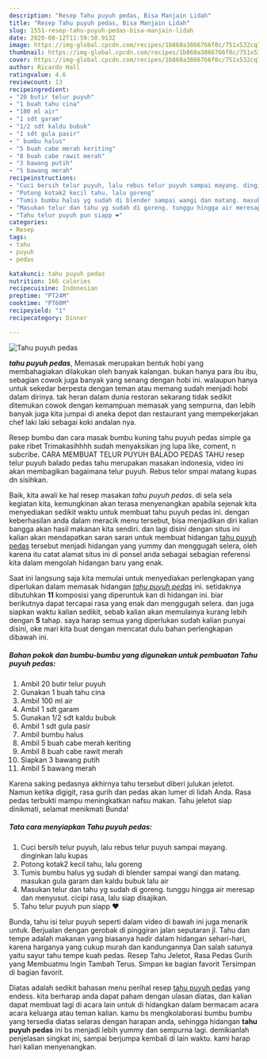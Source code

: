 ```yaml
---
description: "Resep Tahu puyuh pedas, Bisa Manjain Lidah"
title: "Resep Tahu puyuh pedas, Bisa Manjain Lidah"
slug: 1551-resep-tahu-puyuh-pedas-bisa-manjain-lidah
date: 2020-08-12T11:59:50.913Z
image: https://img-global.cpcdn.com/recipes/1b860a3866766f0c/751x532cq70/tahu-puyuh-pedas-foto-resep-utama.jpg
thumbnail: https://img-global.cpcdn.com/recipes/1b860a3866766f0c/751x532cq70/tahu-puyuh-pedas-foto-resep-utama.jpg
cover: https://img-global.cpcdn.com/recipes/1b860a3866766f0c/751x532cq70/tahu-puyuh-pedas-foto-resep-utama.jpg
author: Ricardo Hall
ratingvalue: 4.6
reviewcount: 13
recipeingredient:
- "20 butir telur puyuh"
- "1 buah tahu cina"
- "100 ml air"
- "1 sdt garam"
- "1/2 sdt kaldu bubuk"
- "1 sdt gula pasir"
- " bumbu halus"
- "5 buah cabe merah keriting"
- "8 buah cabe rawit merah"
- "3 bawang putih"
- "5 bawang merah"
recipeinstructions:
- "Cuci bersih telur puyuh, lalu rebus telur puyuh sampai mayang. dinginkan lalu kupas"
- "Potong kotak2 kecil tahu, lalu goreng"
- "Tumis bumbu halus yg sudah di blender sampai wangi dan matang. masukan gula garam dan kaldu bubuk lalu air"
- "Masukan telur dan tahu yg sudah di goreng. tunggu hingga air meresap dan menyusut. cicipi rasa, lalu siap disajikan."
- "Tahu telur puyuh pun siapp ❤"
categories:
- Resep
tags:
- tahu
- puyuh
- pedas

katakunci: tahu puyuh pedas 
nutrition: 166 calories
recipecuisine: Indonesian
preptime: "PT24M"
cooktime: "PT60M"
recipeyield: "1"
recipecategory: Dinner

---
```



![Tahu puyuh pedas](https://img-global.cpcdn.com/recipes/1b860a3866766f0c/751x532cq70/tahu-puyuh-pedas-foto-resep-utama.jpg)

<b><i>tahu puyuh pedas</i></b>, Memasak merupakan bentuk hobi yang membahagiakan dilakukan oleh banyak kalangan. bukan hanya para ibu ibu, sebagian cowok juga banyak yang senang dengan hobi ini. walaupun hanya untuk sekedar berpesta dengan teman atau memang sudah menjadi hobi dalam dirinya. tak heran dalam dunia restoran sekarang tidak sedikit ditemukan cowok dengan kemampuan memasak yang sempurna, dan lebih banyak juga kita jumpai di aneka depot dan restaurant yang mempekerjakan chef laki laki sebagai koki andalan nya.

Resep bumbu dan cara masak bumbu kuning tahu puyuh pedas simple ga pake ribet Trimakasihhhh sudah menyaksikan jng lupa like, coment, n subcribe. CARA MEMBUAT TELUR PUYUH BALADO PEDAS TAHU resep telur puyuh balado pedas tahu merupakan masakan indonesia, video ini akan membagikan bagaimana telur puyuh. Rebus telor smpai matang kupas dn sisihkan.

Baik, kita awali ke hal resep masakan <i>tahu puyuh pedas</i>. di sela sela kegiatan kita, kemungkinan akan terasa menyenangkan apabila sejenak kita menyediakan sedikit waktu untuk membuat tahu puyuh pedas ini. dengan keberhasilan anda dalam meracik menu tersebut, bisa menjadikan diri kalian bangga akan hasil makanan kita sendiri. dan lagi disini dengan situs ini kalian akan mendapatkan saran saran untuk membuat hidangan <u>tahu puyuh pedas</u> tersebut menjadi hidangan yang yummy dan menggugah selera, oleh karena itu catat alamat situs ini di ponsel anda sebagai sebagian referensi kita dalam mengolah hidangan baru yang enak.


Saat ini langsung saja kita memulai untuk menyediakan perlengkapan yang diperlukan dalam memasak hidangan <u><i>tahu puyuh pedas</i></u> ini. setidaknya dibutuhkan <b>11</b> komposisi yang diperuntuk kan di hidangan ini. biar berikutnya dapat tercapai rasa yang enak dan menggugah selera. dan juga siapkan waktu kalian sedikit, sebab kalian akan memulainya kurang lebih dengan <b>5</b> tahap. saya harap semua yang diperlukan sudah kalian punyai disini, oke mari kita buat dengan mencatat dulu bahan perlengkapan dibawah ini.

<!--inarticleads1-->

##### Bahan pokok dan bumbu-bumbu yang digunakan untuk pembuatan Tahu puyuh pedas:

1. Ambil 20 butir telur puyuh
1. Gunakan 1 buah tahu cina
1. Ambil 100 ml air
1. Ambil 1 sdt garam
1. Gunakan 1/2 sdt kaldu bubuk
1. Ambil 1 sdt gula pasir
1. Ambil  bumbu halus
1. Ambil 5 buah cabe merah keriting
1. Ambil 8 buah cabe rawit merah
1. Siapkan 3 bawang putih
1. Ambil 5 bawang merah


Karena saking pedasnya akhirnya tahu tersebut diberi julukan jeletot. Namun ketika digigit, rasa gurih dan pedas akan lumer di lidah Anda. Rasa pedas terbukti mampu meningkatkan nafsu makan. Tahu jeletot siap dinikmati, selamat menikmati Bunda! 

<!--inarticleads2-->

##### Tata cara menyiapkan Tahu puyuh pedas:

1. Cuci bersih telur puyuh, lalu rebus telur puyuh sampai mayang. dinginkan lalu kupas
1. Potong kotak2 kecil tahu, lalu goreng
1. Tumis bumbu halus yg sudah di blender sampai wangi dan matang. masukan gula garam dan kaldu bubuk lalu air
1. Masukan telur dan tahu yg sudah di goreng. tunggu hingga air meresap dan menyusut. cicipi rasa, lalu siap disajikan.
1. Tahu telur puyuh pun siapp ❤


Bunda, tahu isi telur puyuh seperti dalam video di bawah ini juga menarik untuk. Berjualan dengan gerobak di pinggiran jalan seputaran jl. Tahu dan tempe adalah makanan yang biasanya hadir dalam hidangan sehari-hari, karena harganya yang cukup murah dan kandungannya Dan salah satunya yaitu sayur tahu tempe kuah pedas. Resep Tahu Jeletot, Rasa Pedas Gurih yang Membuatmu Ingin Tambah Terus. Simpan ke bagian favorit Tersimpan di bagian favorit. 

Diatas adalah sedikit bahasan menu perihal resep <u>tahu puyuh pedas</u> yang endess. kita berharap anda dapat paham dengan ulasan diatas, dan kalian dapat membuat lagi di acara lain untuk di hidangkan dalam bermacam acara acara keluarga atau teman kalian. kamu bs mengkolaborasi bumbu bumbu yang tersedia diatas selaras dengan harapan anda, sehingga hidangan <b>tahu puyuh pedas</b> ini bs menjadi lebih yummy dan sempurna lagi. demikianlah penjelasan singkat ini, sampai berjumpa kembali di lain waktu. kami harap hari kalian menyenangkan.
